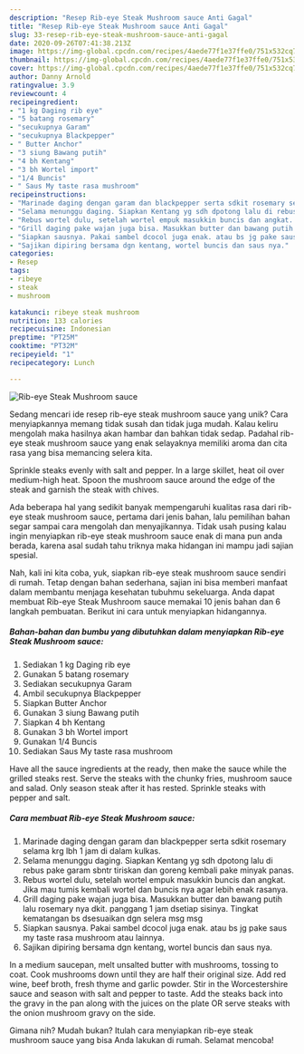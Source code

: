 ```yaml
---
description: "Resep Rib-eye Steak Mushroom sauce Anti Gagal"
title: "Resep Rib-eye Steak Mushroom sauce Anti Gagal"
slug: 33-resep-rib-eye-steak-mushroom-sauce-anti-gagal
date: 2020-09-26T07:41:38.213Z
image: https://img-global.cpcdn.com/recipes/4aede77f1e37ffe0/751x532cq70/rib-eye-steak-mushroom-sauce-foto-resep-utama.jpg
thumbnail: https://img-global.cpcdn.com/recipes/4aede77f1e37ffe0/751x532cq70/rib-eye-steak-mushroom-sauce-foto-resep-utama.jpg
cover: https://img-global.cpcdn.com/recipes/4aede77f1e37ffe0/751x532cq70/rib-eye-steak-mushroom-sauce-foto-resep-utama.jpg
author: Danny Arnold
ratingvalue: 3.9
reviewcount: 4
recipeingredient:
- "1 kg Daging rib eye"
- "5 batang rosemary"
- "secukupnya Garam"
- "secukupnya Blackpepper"
- " Butter Anchor"
- "3 siung Bawang putih"
- "4 bh Kentang"
- "3 bh Wortel import"
- "1/4 Buncis"
- " Saus My taste rasa mushroom"
recipeinstructions:
- "Marinade daging dengan garam dan blackpepper serta sdkit rosemary selama krg lbh 1 jam di dalam kulkas."
- "Selama menunggu daging. Siapkan Kentang yg sdh dpotong lalu di rebus pake garam sbntr tiriskan dan goreng kembali pake minyak panas."
- "Rebus wortel dulu, setelah wortel empuk masukkin buncis dan angkat. Jika mau tumis kembali wortel dan buncis nya agar lebih enak rasanya."
- "Grill daging pake wajan juga bisa. Masukkan butter dan bawang putih lalu rosemary nya dkit. panggang 1 jam dsetiap sisinya. Tingkat kematangan bs dsesuaikan dgn selera msg msg"
- "Siapkan sausnya. Pakai sambel dcocol juga enak. atau bs jg pake saus my taste rasa mushroom atau lainnya."
- "Sajikan dipiring bersama dgn kentang, wortel buncis dan saus nya."
categories:
- Resep
tags:
- ribeye
- steak
- mushroom

katakunci: ribeye steak mushroom 
nutrition: 133 calories
recipecuisine: Indonesian
preptime: "PT25M"
cooktime: "PT32M"
recipeyield: "1"
recipecategory: Lunch

---
```



![Rib-eye Steak Mushroom sauce](https://img-global.cpcdn.com/recipes/4aede77f1e37ffe0/751x532cq70/rib-eye-steak-mushroom-sauce-foto-resep-utama.jpg)

Sedang mencari ide resep rib-eye steak mushroom sauce yang unik? Cara menyiapkannya memang tidak susah dan tidak juga mudah. Kalau keliru mengolah maka hasilnya akan hambar dan bahkan tidak sedap. Padahal rib-eye steak mushroom sauce yang enak selayaknya memiliki aroma dan cita rasa yang bisa memancing selera kita.

Sprinkle steaks evenly with salt and pepper. In a large skillet, heat oil over medium-high heat. Spoon the mushroom sauce around the edge of the steak and garnish the steak with chives.

Ada beberapa hal yang sedikit banyak mempengaruhi kualitas rasa dari rib-eye steak mushroom sauce, pertama dari jenis bahan, lalu pemilihan bahan segar sampai cara mengolah dan menyajikannya. Tidak usah pusing kalau ingin menyiapkan rib-eye steak mushroom sauce enak di mana pun anda berada, karena asal sudah tahu triknya maka hidangan ini mampu jadi sajian spesial.


Nah, kali ini kita coba, yuk, siapkan rib-eye steak mushroom sauce sendiri di rumah. Tetap dengan bahan sederhana, sajian ini bisa memberi manfaat dalam membantu menjaga kesehatan tubuhmu sekeluarga. Anda dapat membuat Rib-eye Steak Mushroom sauce memakai 10 jenis bahan dan 6 langkah pembuatan. Berikut ini cara untuk menyiapkan hidangannya.

<!--inarticleads1-->

##### Bahan-bahan dan bumbu yang dibutuhkan dalam menyiapkan Rib-eye Steak Mushroom sauce:

1. Sediakan 1 kg Daging rib eye
1. Gunakan 5 batang rosemary
1. Sediakan secukupnya Garam
1. Ambil secukupnya Blackpepper
1. Siapkan  Butter Anchor
1. Gunakan 3 siung Bawang putih
1. Siapkan 4 bh Kentang
1. Gunakan 3 bh Wortel import
1. Gunakan 1/4 Buncis
1. Sediakan  Saus My taste rasa mushroom


Have all the sauce ingredients at the ready, then make the sauce while the grilled steaks rest. Serve the steaks with the chunky fries, mushroom sauce and salad. Only season steak after it has rested. Sprinkle steaks with pepper and salt. 

<!--inarticleads2-->

##### Cara membuat Rib-eye Steak Mushroom sauce:

1. Marinade daging dengan garam dan blackpepper serta sdkit rosemary selama krg lbh 1 jam di dalam kulkas.
1. Selama menunggu daging. Siapkan Kentang yg sdh dpotong lalu di rebus pake garam sbntr tiriskan dan goreng kembali pake minyak panas.
1. Rebus wortel dulu, setelah wortel empuk masukkin buncis dan angkat. Jika mau tumis kembali wortel dan buncis nya agar lebih enak rasanya.
1. Grill daging pake wajan juga bisa. Masukkan butter dan bawang putih lalu rosemary nya dkit. panggang 1 jam dsetiap sisinya. Tingkat kematangan bs dsesuaikan dgn selera msg msg
1. Siapkan sausnya. Pakai sambel dcocol juga enak. atau bs jg pake saus my taste rasa mushroom atau lainnya.
1. Sajikan dipiring bersama dgn kentang, wortel buncis dan saus nya.


In a medium saucepan, melt unsalted butter with mushrooms, tossing to coat. Cook mushrooms down until they are half their original size. Add red wine, beef broth, fresh thyme and garlic powder. Stir in the Worcestershire sauce and season with salt and pepper to taste. Add the steaks back into the gravy in the pan along with the juices on the plate OR serve steaks with the onion mushroom gravy on the side. 

Gimana nih? Mudah bukan? Itulah cara menyiapkan rib-eye steak mushroom sauce yang bisa Anda lakukan di rumah. Selamat mencoba!
